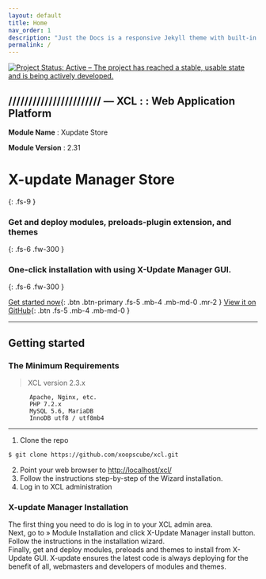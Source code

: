 ```yaml
---
layout: default
title: Home
nav_order: 1
description: "Just the Docs is a responsive Jekyll theme with built-in search that is easily customizable and hosted on GitHub Pages."
permalink: /
---
```


[![Project Status: Active – The project has reached a stable, usable state and is being actively developed.](https://www.repostatus.org/badges/2.0.0/active.svg)](https://www.repostatus.org/#active)

## /////////////////////// — XCL : : Web Application Platform

**Module Name**  : Xupdate Store 

**Module Version**  : 2.31  

# X-update Manager Store
{: .fs-9 }

### Get and deploy modules, preloads-plugin extension, and themes  
{: .fs-6 .fw-300 }  
### One-click installation with using X-Update Manager GUI.
{: .fs-6 .fw-300 }

[Get started now](#getting-started){: .btn .btn-primary .fs-5 .mb-4 .mb-md-0 .mr-2 } [View it on GitHub](https://github.com/xoopscube/xcl){: .btn .fs-5 .mb-4 .mb-md-0 }


---

## Getting started

### The Minimum Requirements

> XCL version 2.3.x

          Apache, Nginx, etc.
          PHP 7.2.x
          MySQL 5.6, MariaDB
          InnoDB utf8 / utf8mb4
          
---


1. Clone the repo
```bash
$ git clone https://github.com/xoopscube/xcl.git
```
2. Point your web browser to [http://localhost/xcl/](http://localhost/xcl)
3. Follow the instructions step-by-step of the Wizard installation.
4. Log in to XCL administration 

### X-update Manager Installation

The first thing you need to do is log in to your XCL admin area.    
Next, go to » Module Installation and click X-Update Manager install button.  
Follow the instructions in the installation wizard.  
Finally, get and deploy modules, preloads and themes to install from X-Update GUI.
X-update ensures the latest code is always deploying for the benefit of all, webmasters and developers of modules and themes.

